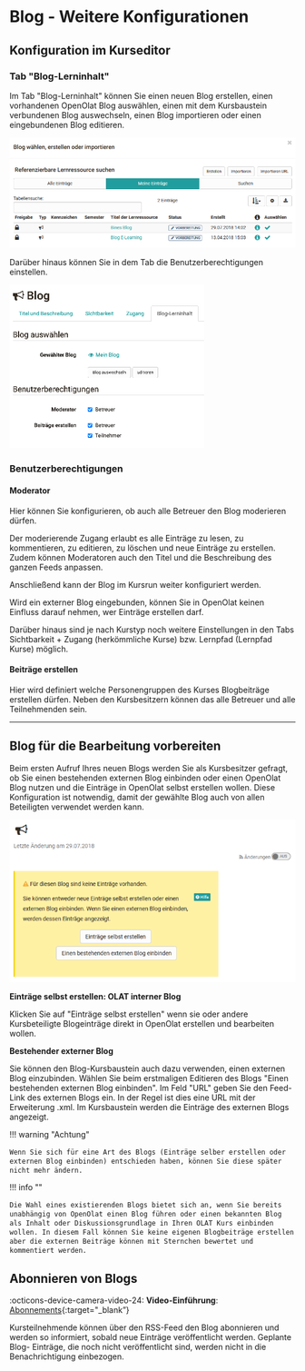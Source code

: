 # Blog - Weitere Konfigurationen

## Konfiguration im Kurseditor

### Tab "Blog-Lerninhalt"

Im Tab "Blog-Lerninhalt" können Sie einen neuen Blog erstellen, einen vorhandenen OpenOlat Blog auswählen, einen mit dem Kursbaustein verbundenen Blog auswechseln, einen Blog importieren oder einen eingebundenen Blog editieren.

![blog_erstellen.png](assets/Blog_erstellen.png)

Darüber hinaus können Sie in dem Tab die Benutzerberechtigungen einstellen.

![blog_konfigurieren.png](assets/Blog_Config_DE.png)

### Benutzerberechtigungen

#### **Moderator**

Hier können Sie konfigurieren, ob auch alle Betreuer den Blog moderieren dürfen.

Der moderierende Zugang erlaubt es alle Einträge zu lesen, zu kommentieren, zu editieren, zu löschen und neue Einträge zu erstellen. Zudem können Moderatoren auch den Titel und die Beschreibung des ganzen Feeds anpassen.

Anschließend kann der Blog im Kursrun weiter konfiguriert werden.

Wird ein externer Blog eingebunden, können Sie in OpenOlat keinen Einfluss darauf nehmen, wer Einträge erstellen darf.

Darüber hinaus sind je nach Kurstyp noch weitere Einstellungen in den Tabs Sichtbarkeit + Zugang (herkömmliche Kurse) bzw. Lernpfad (Lernpfad Kurse) möglich.

#### **Beiträge erstellen**

Hier wird definiert welche Personengruppen des Kurses Blogbeiträge erstellen dürfen. Neben den Kursbesitzern können das alle Betreuer und alle Teilnehmenden sein.

----

## Blog für die Bearbeitung vorbereiten

Beim ersten Aufruf Ihres neuen Blogs werden Sie als Kursbesitzer gefragt, ob Sie einen bestehenden externen Blog einbinden oder einen OpenOlat Blog nutzen und die Einträge in OpenOlat selbst erstellen wollen. Diese Konfiguration ist notwendig, damit der gewählte Blog auch von allen Beteiligten verwendet werden kann.

![blog_kursrun.png](assets/Blog_kursrun.png)

 **Einträge selbst erstellen: OLAT interner Blog**

Klicken Sie auf "Einträge selbst erstellen" wenn sie oder andere Kursbeteiligte Blogeinträge direkt in OpenOlat erstellen und bearbeiten wollen.

**Bestehender externer Blog**

Sie können den Blog-Kursbaustein auch dazu verwenden, einen externen Blog einzubinden. Wählen Sie beim erstmaligen Editieren des Blogs "Einen bestehenden externen Blog einbinden". Im Feld "URL" geben Sie den Feed-Link des externen Blogs ein. In der Regel ist dies eine URL mit der Erweiterung .xml. Im Kursbaustein werden die Einträge des externen Blogs angezeigt. 

!!! warning "Achtung"

    Wenn Sie sich für eine Art des Blogs (Einträge selber erstellen oder externen Blog einbinden) entschieden haben, können Sie diese später nicht mehr ändern.

!!! info ""

    Die Wahl eines existierenden Blogs bietet sich an, wenn Sie bereits unabhängig von OpenOlat einen Blog führen oder einen bekannten Blog als Inhalt oder Diskussionsgrundlage in Ihren OLAT Kurs einbinden wollen. In diesem Fall können Sie keine eigenen Blogbeiträge erstellen aber die externen Beiträge können mit Sternchen bewertet und kommentiert werden.

## Abonnieren von Blogs

:octicons-device-camera-video-24: **Video-Einführung**: [Abonnements](<https://www.youtube.com/embed/h9gOqt7TR7Q>){:target="_blank”}

Kursteilnehmende können über den RSS-Feed den Blog abonnieren und werden so informiert, sobald neue Einträge veröffentlicht werden. Geplante Blog- Einträge, die noch nicht veröffentlicht sind, werden nicht in die Benachrichtigung einbezogen.

  

